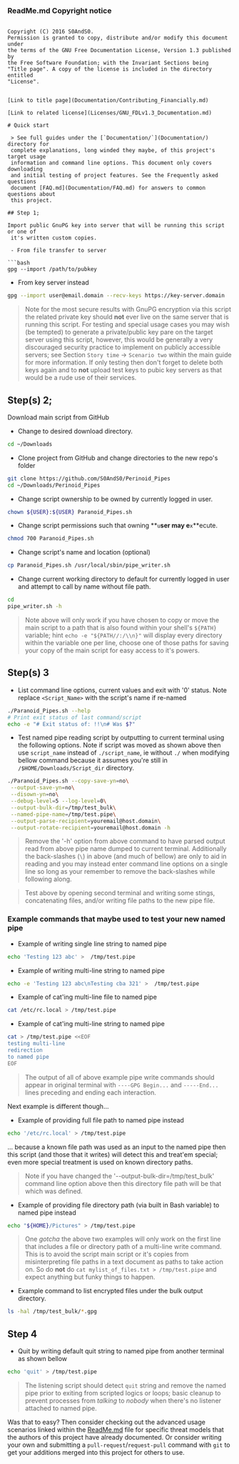 ### ReadMe.md Copyright notice

 > ```
    Copyright (C) 2016 S0AndS0.
    Permission is granted to copy, distribute and/or modify this document under
    the terms of the GNU Free Documentation License, Version 1.3 published by
    the Free Software Foundation; with the Invariant Sections being
    "Title page". A copy of the license is included in the directory entitled
    "License".
```

[Link to title page](Documentation/Contributing_Financially.md)

[Link to related license](Licenses/GNU_FDLv1.3_Documentation.md)

# Quick start

 > See full guides under the [`Documentation/`](Documentation/) directory for
 complete explanations, long winded they maybe, of this project's target usage
 information and command line options. This document only covers downloading
 and initial testing of project features. See the Frequently asked questions
 document [FAQ.md](Documentation/FAQ.md) for answers to common questions about
 this project.

## Step 1; 

Import public GnuPG key into server that will be running this script or one of
 it's written custom copies.

 - From file transfer to server

```bash
gpg --import /path/to/pubkey
```

 - From key server instead

```bash
gpg --import user@email.domain --recv-keys https://key-server.domain
```

 > Note for the most secure results with GnuPG encryption via this script the
 related private key should **not** ever live on the same server that is
 running this script. For testing and special usage cases you may wish (be
 tempted) to generate a private/public key pare on the target server using
 this script, however, this would be generally a very discouraged security
 practice to implement on publicly accessible servers; see Section
 `Story time` -> `Scenario two` within the main guide for more information.
 If only testing then don't forget to delete both keys again and to **not**
 upload test keys to pubic key servers as that would be a rude use of their
 services.

## Step(s) 2; 

Download main script from GitHub

 - Change to desired download directory.

```bash
cd ~/Downloads
```

 - Clone project from GitHub and change directories to the new repo's folder

```bash
git clone https://github.com/S0AndS0/Perinoid_Pipes
cd ~/Downloads/Perinoid_Pipes
```

 - Change script ownership to be owned by currently logged in user.

```bash
chown ${USER}:${USER} Paranoid_Pipes.sh
```

 - Change script permissions such that owning **`u`**ser may e**`x`**ecute.

```bash
chmod 700 Paranoid_Pipes.sh
```

 - Change script's name and location (optional)

```bash
cp Paranoid_Pipes.sh /usr/local/sbin/pipe_writer.sh
```

 - Change current working directory to default for currently logged in user
 and attempt to call by name without file path.

```bash
cd
pipe_writer.sh -h
```

 > Note above will only work if you have chosen to copy or move the main
 script to a path that is also found within your shell's `${PATH}` variable;
 hint `echo -e "${PATH//:/\\n}"` will display every directory within the
 variable one per line, choose one of those paths for saving your copy of the
 main script for easy access to it's powers.

## Step(s) 3

 - List command line options, current values and exit with '0' status. Note
 replace `<Script_Name>` with the script's name if re-named

```bash
./Paranoid_Pipes.sh --help
# Print exit status of last command/script
echo -e "# Exit status of: !!\n# Was $?"
```

 - Test named pipe reading script by outputting to current terminal using the
 following options. Note if script was moved as shown above then use
 `script_name` instead of `./script_name`, ie without `./` when modifying
 bellow command because it assumes you're still in
 `/$HOME/Downloads/Script_dir` directory.

```bash
./Paranoid_Pipes.sh --copy-save-yn=no\
 --output-save-yn=no\
 --disown-yn=no\
 --debug-level=5 --log-level=0\
 --output-bulk-dir=/tmp/test_bulk\
 --named-pipe-name=/tmp/test.pipe\
 --output-parse-recipient=youremail@host.domain\
 --output-rotate-recipient=youremail@host.domain -h
```

 > Remove the '-h' option from above command to have parsed output read from
 above pipe name dumped to current terminal. Additionally the back-slashes
 (`\`) in above (and much of bellow) are only to aid in reading and you may
 instead enter command line options on a single line so long as your remember
 to remove the back-slashes while following along.

 > Test above by opening second terminal and writing some stings, concatenating
 files, and/or writing file paths to the new pipe file.

### Example commands that maybe used to test your new named pipe

 - Example of writing single line string to named pipe

```bash
echo 'Testing 123 abc' >  /tmp/test.pipe
```

 - Example of writing multi-line string to named pipe

```bash
echo -e 'Testing 123 abc\nTesting cba 321' >  /tmp/test.pipe
```

 - Example of cat'ing multi-line file to named pipe

```bash
cat /etc/rc.local > /tmp/test.pipe
```

 - Example of cat'ing multi-line string to named pipe

```bash
cat > /tmp/test.pipe <<EOF
testing multi-line
redirection
to named pipe
EOF
```

 > The output of all of above example pipe write commands should appear in
 original terminal with `----GPG Begin...` and `-----End...` lines preceding
 and ending each interaction.

Next example is different though...

 - Example of providing full file path to named pipe instead

```bash
echo '/etc/rc.local' > /tmp/test.pipe
```

... because a known file path was used as an input to the named pipe then this
 script (and those that it writes) will detect this and treat'em special; even
 more special treatment is used on known directory paths.

 > Note if you have changed the '--output-bulk-dir=/tmp/test_bulk' command
 line option above then this directory file path will be that which was defined.

 - Example of providing file directory path (via built in Bash variable) to
 named pipe instead

```bash
echo "${HOME}/Pictures" > /tmp/test.pipe
```

 > One *gotcha* the above two examples will only work on the first line that
 includes a file or directory path of a multi-line write command. This is to
 avoid the script main script or it's copies from misinterpreting file paths
 in a text document as paths to take action on. So do **not** do
 `cat mylist_of_files.txt > /tmp/test.pipe` and expect anything but funky
 things to happen.

 - Example command to list encrypted files under the bulk output directory.

```bash
ls -hal /tmp/test_bulk/*.gpg
```

## Step 4

 - Quit by writing default quit string to named pipe from another terminal as
 shown bellow

```bash
echo 'quit' > /tmp/test.pipe
```

 > The listening script should detect `quit` string and remove the named pipe
 prior to exiting from scripted logics or loops; basic cleanup to prevent
 processes from *talking* to *nobody* when there's no listener attached to
 named pipe.

Was that to easy? Then consider checking out the advanced usage scenarios linked
 within the [ReadMe.md](Documentation/ReadMe.md) file for specific threat
 models that the authors of this project have already documented. Or consider
 writing your own and submitting a `pull-request`/`request-pull` command with
 `git` to get your additions merged into this project for others to use.
